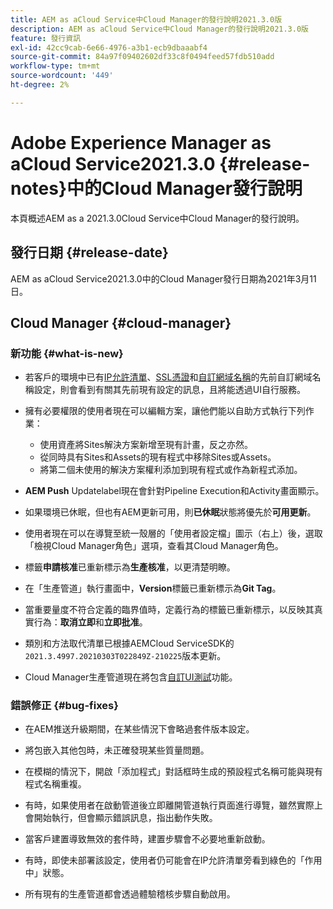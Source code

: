 ```yaml
---
title: AEM as aCloud Service中Cloud Manager的發行說明2021.3.0版
description: AEM as aCloud Service中Cloud Manager的發行說明2021.3.0版
feature: 發行資訊
exl-id: 42cc9cab-6e66-4976-a3b1-ecb9dbaaabf4
source-git-commit: 84a97f09402602df33c8f0494feed57fdb510add
workflow-type: tm+mt
source-wordcount: '449'
ht-degree: 2%

---
```


# Adobe Experience Manager as aCloud Service2021.3.0 {#release-notes}中的Cloud Manager發行說明

本頁概述AEM as a 2021.3.0Cloud Service中Cloud Manager的發行說明。

## 發行日期 {#release-date}

AEM as aCloud Service2021.3.0中的Cloud Manager發行日期為2021年3月11日。

## Cloud Manager {#cloud-manager}

### 新功能 {#what-is-new}

* 若客戶的環境中已有[IP允許清單](/help/implementing/cloud-manager/ip-allow-lists/check-ip-allow-list-status.md#pre-existing-cdn)、[SSL憑證](/help/implementing/cloud-manager/managing-ssl-certifications/check-status-ssl-certificate.md#pre-existing-cdn)和[自訂網域名稱](/help/implementing/cloud-manager/custom-domain-names/check-domain-name-status.md#pre-existing-cdn)的先前自訂網域名稱設定，則會看到有關其先前現有設定的訊息，且將能透過UI自行服務。

* 擁有必要權限的使用者現在可以編輯方案，讓他們能以自助方式執行下列作業：
   * 使用資產將Sites解決方案新增至現有計畫，反之亦然。
   * 從同時具有Sites和Assets的現有程式中移除Sites或Assets。
   * 將第二個未使用的解決方案權利添加到現有程式或作為新程式添加。

* **AEM Push** Updatelabel現在會針對Pipeline Execution和Activity畫面顯示。

* 如果環境已休眠，但也有AEM更新可用，則&#x200B;**已休眠**&#x200B;狀態將優先於&#x200B;**可用更新**。

* 使用者現在可以在導覽至統一殼層的「使用者設定檔」圖示（右上）後，選取「檢視Cloud Manager角色」選項，查看其Cloud Manager角色。

* 標籤&#x200B;**申請核准**&#x200B;已重新標示為&#x200B;**生產核准**，以更清楚明瞭。

* 在「生產管道」執行畫面中，**Version**&#x200B;標籤已重新標示為&#x200B;**Git Tag**。

* 當重要量度不符合定義的臨界值時，定義行為的標籤已重新標示，以反映其真實行為：**取消立即**&#x200B;和&#x200B;**立即批准**。

* 類別和方法取代清單已根據AEMCloud ServiceSDK的`2021.3.4997.20210303T022849Z-210225`版本更新。

* Cloud Manager生產管道現在將包含[自訂UI測試](/help/implementing/cloud-manager/functional-testing.md#custom-ui-testing)功能。

### 錯誤修正 {#bug-fixes}

* 在AEM推送升級期間，在某些情況下會略過套件版本設定。

* 將包嵌入其他包時，未正確發現某些質量問題。

* 在模糊的情況下，開啟「添加程式」對話框時生成的預設程式名稱可能與現有程式名稱重複。

* 有時，如果使用者在啟動管道後立即離開管道執行頁面進行導覽，雖然實際上會開始執行，但會顯示錯誤訊息，指出動作失敗。

* 當客戶建置導致無效的套件時，建置步驟會不必要地重新啟動。

* 有時，即使未部署該設定，使用者仍可能會在IP允許清單旁看到綠色的「作用中」狀態。

* 所有現有的生產管道都會透過體驗稽核步驟自動啟用。
